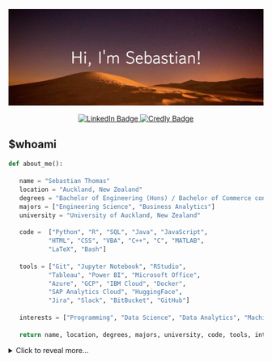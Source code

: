 <!--
**derogative404/derogative404** is a ✨ _special_ ✨ repository because its `README.md` (this file) appears on your GitHub profile.

Here are some ideas to get you started:

- 🔭 I’m currently working on ...
- 🌱 I’m currently learning ...
- 👯 I’m looking to collaborate on ...
- 🤔 I’m looking for help with ...
- 💬 Ask me about ...
- 📫 How to reach me: ...
- 😄 Pronouns: ...
- ⚡ Fun fact: ...
-->

![Banner](images/Hi,_I'm_Sebastian!.png)
<div id="badges", align = "center">
  <a href="https://www.linkedin.com/in/sebastian-t-60286a1bb/">
    <img src="https://img.shields.io/badge/LinkedIn-blue?style=for-the-badge&logo=linkedin&logoColor=white" alt="LinkedIn Badge"/>
  </a>
  <a href="https://www.credly.com/users/sebastian-thomas.e85ad2c5/badges">
    <img src="https://img.shields.io/badge/Credly-orange?style=for-the-badge&logo=credly&logoColor=white" alt="Credly Badge"/>
  </a>
</div>

## $whoami
 ```python
 def about_me():
    
    name = "Sebastian Thomas"
    location = "Auckland, New Zealand"
    degrees = "Bachelor of Engineering (Hons) / Bachelor of Commerce conjoint"
    majors = ["Engineering Science", "Business Analytics"]
    university = "University of Auckland, New Zealand"
    
    code =  ["Python", "R", "SQL", "Java", "JavaScript", 
            "HTML", "CSS", "VBA", "C++", "C", "MATLAB", 
            "LaTeX", "Bash"]
    
    tools = ["Git", "Jupyter Notebook", "RStudio", 
            "Tableau", "Power BI", "Microsoft Office", 
            "Azure", "GCP", "IBM Cloud", "Docker",
            "SAP Analytics Cloud", "HuggingFace",
            "Jira", "Slack", "BitBucket", "GitHub"]
    
    interests = ["Programming", "Data Science", "Data Analytics", "Machine Learning", "Software Engineering"]
    
    return name, location, degrees, majors, university, code, tools, interests
 ```

 <details>

 <summary>Click to reveal more...</summary>

 ## $industrycerts
 <!--START_SECTION:badges-->

[![Google Data Analytics Certificate](https://images.credly.com/size/110x110/images/d41de2b7-cbc2-47ec-bcf1-ebecbe83872f/GCC_badge_DA_1000x1000.png)](http://www.credly.com/badges/7e770bce-3234-46bd-a9cf-87adfffb610c "Google Data Analytics Certificate")
[![Microsoft Certified: Azure Data Fundamentals](https://images.credly.com/size/110x110/images/70eb1e3f-d4de-4377-a062-b20fb29594ea/azure-data-fundamentals-600x600.png)](http://www.credly.com/badges/53e2919d-c5e2-4d39-9907-3d2dfe1d850c "Microsoft Certified: Azure Data Fundamentals")
[![IC3 Digital Literacy Certification](https://images.credly.com/size/110x110/images/ea6af0e3-ab84-4ba4-a48c-2d4cad3f64c6/IC3_GS5_Digital_Literacy-01.png)](http://www.credly.com/badges/66511aaa-b41f-4ece-90d3-93730fa3e173 "IC3 Digital Literacy Certification")
[![Computing Fundamentals](https://images.credly.com/size/110x110/images/d650d212-9ae4-4c2e-a071-1d97d05c87ac/IC3_GS5_Computing_Fundamentals-01.png)](http://www.credly.com/badges/02f2c9b2-f7bd-47d5-baf4-bebb36119511 "Computing Fundamentals")
[![Living Online](https://images.credly.com/size/110x110/images/dfb16424-8190-4a47-9ca2-665b6305b2b4/IC3_GS5_Living_Online-01.png)](http://www.credly.com/badges/aa5705c2-7d0e-4ccf-a1a4-e3c1f6568366 "Living Online")
[![Key Applications](https://images.credly.com/size/110x110/images/91051146-8d4e-4a51-b593-16a5e12b9a12/IC3_GS5_Key_Applications-01.png)](http://www.credly.com/badges/ef911db3-3f7c-42b4-b807-5aef3d33bff9 "Key Applications")
[![Microsoft Office Specialist World Championship - PowerPoint](https://images.credly.com/size/110x110/images/c4a99398-7278-4732-8d9a-dda934164fbf/2017_MOS_WC_Badge_PPT.png)](http://www.credly.com/badges/f7aca9ca-7068-4c07-a83f-ac0701cff134 "Microsoft Office Specialist World Championship - PowerPoint")
[![Entrepreneurship and Small Business Certification (ESB)](https://images.credly.com/size/110x110/images/e20c84b9-3010-4108-b1d2-ca7004582f57/ESB_Badges__281_29.png)](http://www.credly.com/badges/00a8fc2d-8369-4374-8e93-cd0a407d70f7 "Entrepreneurship and Small Business Certification (ESB)")
[![Adobe Certified Associate in Print & Digital Media Publication Using Adobe InDesign](https://images.credly.com/size/110x110/images/9d395076-ceeb-444e-8d3c-9ba1563c1c78/c1cf094e55551d7f1bb89f06899c1dd3e6496475.png)](http://www.credly.com/badges/4ef6e39f-2ec2-4949-946f-9a78a150b9d5 "Adobe Certified Associate in Print & Digital Media Publication Using Adobe InDesign")
[![Adobe Certified Associate in Web Authoring Using Adobe Dreamweaver](https://images.credly.com/size/110x110/images/57c55303-bdc0-42ba-8bd6-dc8225b3b1e3/762530ad5a0b13c71e0a2857f4ec877eff8e10e4.png)](http://www.credly.com/badges/1e71bb3e-d018-44d3-a4ed-5d09f8535aec "Adobe Certified Associate in Web Authoring Using Adobe Dreamweaver")
[![Adobe Certified Associate in Digital Video Using Adobe Premiere Pro](https://images.credly.com/size/110x110/images/3de53218-4238-4f7f-abeb-172df1d857cf/Premier_Badge.png)](http://www.credly.com/badges/2ed83581-9589-4ce1-ae57-1139c6491e7e "Adobe Certified Associate in Digital Video Using Adobe Premiere Pro")
[![Microsoft Office Specialist: Excel 2013 Expert](https://images.credly.com/size/110x110/images/73f09dc0-9a25-411f-99aa-c12cc898928f/MOS_Excel_Expert6.png)](http://www.credly.com/badges/257283e5-2e4f-4921-8063-ff8bd4f1b211 "Microsoft Office Specialist: Excel 2013 Expert")
[![Microsoft Office Specialist: Word 2013](https://images.credly.com/size/110x110/images/16bc9e00-43a7-421c-a775-a990fbc590ac/MOS_Word.png)](http://www.credly.com/badges/1928002e-142b-46d7-b27e-613464b27f1d "Microsoft Office Specialist: Word 2013")
[![Microsoft Office Specialist: PowerPoint (Office 2016)](https://images.credly.com/size/110x110/images/96c033ea-d798-45d7-9c2c-80834335706d/MOS_PowerPoint.png)](http://www.credly.com/badges/baa9b62a-0337-4989-ae0e-486932930d82 "Microsoft Office Specialist: PowerPoint (Office 2016)")
[![Microsoft Office Specialist: Word (Office 2016)](https://images.credly.com/size/110x110/images/fd092703-61db-4e9f-9c7c-2211d44ca87d/MOS_Word.png)](http://www.credly.com/badges/e80bfefd-b970-4cb5-a4b0-82719d7dcd56 "Microsoft Office Specialist: Word (Office 2016)")
[![Microsoft Office Specialist: Word 2013 Expert](https://images.credly.com/size/110x110/images/aee1da62-0a16-44fd-b33d-889921438269/MOS_Word_Expert1.png)](http://www.credly.com/badges/104409a2-aecc-4ad1-929f-be519b5e0dc8 "Microsoft Office Specialist: Word 2013 Expert")
[![Microsoft Office Specialist: Access (Office 2016)](https://images.credly.com/size/110x110/images/cbcee0cb-3281-4c8d-b402-7dc8bcf81426/MOS_Access.png)](http://www.credly.com/badges/cb266601-e7ce-4db7-bbfb-8d3862020709 "Microsoft Office Specialist: Access (Office 2016)")
[![Microsoft Office Specialist: Excel Expert (Office 2016)](https://images.credly.com/size/110x110/images/cd9454ae-8105-4bf0-a53c-902740176b32/MOS_Excel_Expert6.png)](http://www.credly.com/badges/a6fce464-97e8-4280-8d8c-219bb11a4cc7 "Microsoft Office Specialist: Excel Expert (Office 2016)")
[![Microsoft Office Specialist: 2016 Master](https://images.credly.com/size/110x110/images/265436ac-abfb-4199-b536-0fafe5f91e78/MOS_Master.png)](http://www.credly.com/badges/2053efba-5ca4-42e1-9fb8-b19dc20aab92 "Microsoft Office Specialist: 2016 Master")
[![Microsoft Office Specialist: Master 2013](https://images.credly.com/size/110x110/images/e008e328-6159-4b0a-9b76-f43df283738b/MOS_Master.png)](http://www.credly.com/badges/b10e6778-692f-4d6d-930d-81f9988e4b8a "Microsoft Office Specialist: Master 2013")
[![Microsoft Office Specialist: PowerPoint 2013](https://images.credly.com/size/110x110/images/b4fbd3ac-b964-4eaf-ac28-a286964ec49e/MOS_PowerPoint.png)](http://www.credly.com/badges/c6f49ee2-ea25-456b-bfc0-275a692ed2c3 "Microsoft Office Specialist: PowerPoint 2013")
[![Microsoft Office Specialist: OneNote 2013](https://images.credly.com/size/110x110/images/1b6f4129-6fed-4e49-b72c-6ea9ed670aff/MOS_OneNote.png)](http://www.credly.com/badges/09571b40-b86f-47fd-992e-1aa84c004c64 "Microsoft Office Specialist: OneNote 2013")
[![Microsoft Office Specialist: Excel (Office 2016)](https://images.credly.com/size/110x110/images/d0790dc7-5127-4262-a492-1b60030b0114/MOS_Excel.png)](http://www.credly.com/badges/5e9e3f80-25ec-44f6-9ad2-342015a4f2b9 "Microsoft Office Specialist: Excel (Office 2016)")
[![Microsoft Office Specialist: Excel 2013](https://images.credly.com/size/110x110/images/bb69f2bd-12e0-45d7-a5e7-2597dd126f4c/MOS_Excel.png)](http://www.credly.com/badges/baf58924-3a42-40c2-8674-6dbd7976b9a6 "Microsoft Office Specialist: Excel 2013")
[![Microsoft Office Specialist: Word Expert (Office 2016)](https://images.credly.com/size/110x110/images/238bc0c8-e93e-4f61-aba2-255ca4e0f220/MOS_Word_Expert1.png)](http://www.credly.com/badges/c4f6110d-e69d-4270-91e4-92cfe6618f26 "Microsoft Office Specialist: Word Expert (Office 2016)")
[![Microsoft Office Specialist: Access 2013](https://images.credly.com/size/110x110/images/cc351ed4-040e-4740-a225-53efb65dcf77/MOS_Access.png)](http://www.credly.com/badges/f5dd4dcf-ba7d-4363-8905-8c68b1aa179c "Microsoft Office Specialist: Access 2013")
[![MTA: Introduction to Programming Using JavaScript - Certified 2019](https://images.credly.com/size/110x110/images/bd6ef7f1-c3cf-4a64-b090-700812ecce14/MTA-Introduction-to-Programming-using-JavaScript-2019.png)](http://www.credly.com/badges/f8febfbc-c59f-4702-954a-dfb54b9d826c "MTA: Introduction to Programming Using JavaScript - Certified 2019")
[![MTA: Introduction to Programming Using HTML and CSS - Certified 2019](https://images.credly.com/size/110x110/images/9bc1696c-a565-4faf-8e06-3e24d62a00c5/MTA-Introduction-to-Programming-using-HTML-and-CSS-2019.png)](http://www.credly.com/badges/325b29af-fb71-454b-9e0d-41eb728cf43c "MTA: Introduction to Programming Using HTML and CSS - Certified 2019")
[![Microsoft Office Specialist World Championship - Excel](https://images.credly.com/size/110x110/images/d1abb292-8314-49ee-a48e-30987a970a13/MOSWC_2019_Badges_Excel_Participant.png)](http://www.credly.com/badges/a1b2b93c-0224-47b2-a982-4df552b60029 "Microsoft Office Specialist World Championship - Excel")
[![Microsoft Office Specialist World Championship - Word](https://images.credly.com/size/110x110/images/2606480b-cd66-43bd-9cdd-d84720e18130/MOSWC_2018_Badges_Participant-WORD.png)](http://www.credly.com/badges/8269b1a0-c604-4f33-bb77-82b2550915a9 "Microsoft Office Specialist World Championship - Word")
<!--END_SECTION:badges-->
 </details>